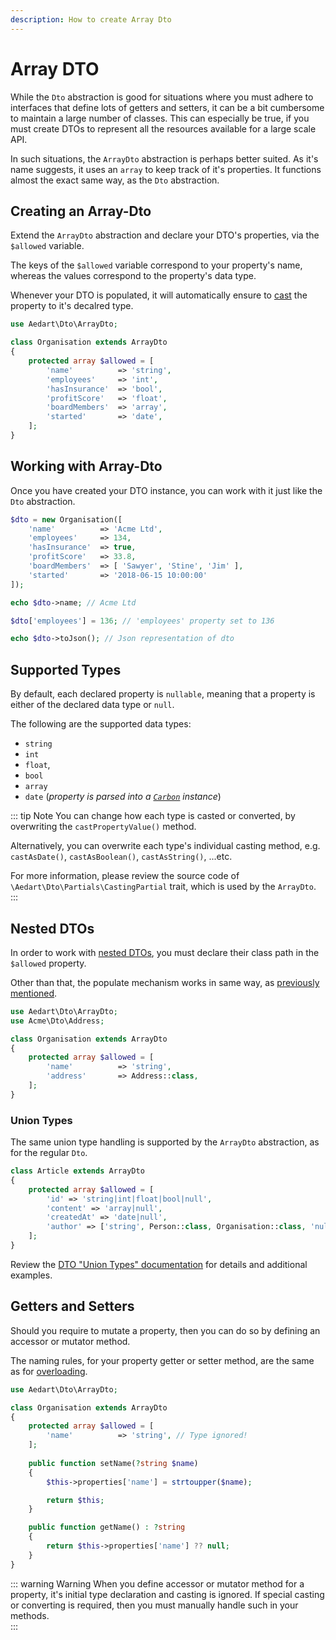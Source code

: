 ```yaml
---
description: How to create Array Dto
---
```


# Array DTO

While the `Dto` abstraction is good for situations where you must adhere to interfaces that define lots of getters and
setters, it can be a bit cumbersome to maintain a large number of classes.
This can especially be true, if you must create DTOs to represent all the resources available for a large scale API.

In such situations, the `ArrayDto` abstraction is perhaps better suited.
As it's name suggests, it uses an `array` to keep track of it's properties.
It functions almost the exact same way, as the `Dto` abstraction.

## Creating an Array-Dto

Extend the `ArrayDto` abstraction and declare your DTO's properties, via the `$allowed` variable.

The keys of the `$allowed` variable correspond to your property's name, whereas the values correspond to the property's data type.

Whenever your DTO is populated, it will automatically ensure to [cast](http://php.net/manual/en/language.types.type-juggling.php#language.types.typecasting) the property to it's decalred type. 

```php
use Aedart\Dto\ArrayDto;

class Organisation extends ArrayDto
{
    protected array $allowed = [
        'name'          => 'string',
        'employees'     => 'int',
        'hasInsurance'  => 'bool',
        'profitScore'   => 'float',
        'boardMembers'  => 'array',
        'started'       => 'date',
    ];
}
```

## Working with Array-Dto

Once you have created your DTO instance, you can work with it just like the `Dto` abstraction.

```php
$dto = new Organisation([
    'name'          => 'Acme Ltd',
    'employees'     => 134,
    'hasInsurance'  => true,
    'profitScore'   => 33.8,
    'boardMembers'  => [ 'Sawyer', 'Stine', 'Jim' ],
    'started'       => '2018-06-15 10:00:00'
]);

echo $dto->name; // Acme Ltd

$dto['employees'] = 136; // 'employees' property set to 136

echo $dto->toJson(); // Json representation of dto
```

## Supported Types

By default, each declared property is `nullable`, meaning that a property is either of the declared data type or `null`.

The following are the supported data types:

* `string`
* `int`
* `float`, 
* `bool`
* `array`
* `date` (_property is parsed into a [`Carbon`](https://carbon.nesbot.com/docs/) instance_)

::: tip Note
You can change how each type is casted or converted, by overwriting the `castPropertyValue()` method.

Alternatively, you can overwrite each type's individual casting method, e.g. `castAsDate()`, `castAsBoolean()`, `castAsString()`, ...etc.

For more information, please review the source code of `\Aedart\Dto\Partials\CastingPartial` trait, which is used by the `ArrayDto`.
:::

## Nested DTOs

In order to work with [nested DTOs](../nested-dto.md), you must declare their class path in the `$allowed` property.

Other than that, the populate mechanism works in same way, as [previously mentioned](../nested-dto.md).

```php
use Aedart\Dto\ArrayDto;
use Acme\Dto\Address;

class Organisation extends ArrayDto
{
    protected array $allowed = [
        'name'          => 'string',
        'address'       => Address::class,
    ];
}
```

### Union Types

The same union type handling is supported by the `ArrayDto` abstraction, as for the regular `Dto`. 

```php
class Article extends ArrayDto
{
    protected array $allowed = [
        'id' => 'string|int|float|bool|null',
        'content' => 'array|null',
        'createdAt' => 'date|null',
        'author' => ['string', Person::class, Organisation::class, 'null'],
    ];
}
```

Review the [DTO "Union Types" documentation](../nested-dto.md#union-types) for details and additional examples.

## Getters and Setters

Should you require to mutate a property, then you can do so by defining an accessor or mutator method.

The naming rules, for your property getter or setter method, are the same as for [overloading](../../properties/README.md).

```php
use Aedart\Dto\ArrayDto;

class Organisation extends ArrayDto
{
    protected array $allowed = [
        'name'          => 'string', // Type ignored!
    ];
    
    public function setName(?string $name)
    {
        $this->properties['name'] = strtoupper($name);

        return $this;
    }

    public function getName() : ?string
    {
        return $this->properties['name'] ?? null;
    }
}
```

::: warning Warning
When you define accessor or mutator method for a property, it's initial type declaration and casting is ignored.
If special casting or converting is required, then you must manually handle such in your methods.  
:::
